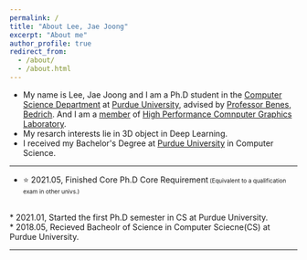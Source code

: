 ```yaml
---
permalink: /
title: "About Lee, Jae Joong"
excerpt: "About me"
author_profile: true
redirect_from:
  - /about/
  - /about.html
---
```


- My name is Lee, Jae Joong and I am a Ph.D student in the [Computer Science Department](https://www.cs.purdue.edu/) at [Purdue University](https://www.purdue.edu/), advised by [Professor Benes, Bedrich](http://hpcg.purdue.edu/bbenes/). And I am a [member](http://hpcg.purdue.edu/bbenes/students/) of [High Performance Comnputer Graphics Laboratory](http://hpcg.purdue.edu/).
  <br/>
- My resarch interests lie in 3D object in Deep Learning.
  <br/>
- I received my Bachelor's Degree at [Purdue University](https://www.purdue.edu/) in Computer Science.

---

* :star: 2021.05,  Finished Core Ph.D Core Requirement<font size="1"> (Equivalent to a qualification exam in other univs.)</font>
<br/>
* 2021.01, Started the first Ph.D semester in CS at Purdue University.
<br/>
* 2018.05, Recieved Bacheolr of Science in Computer Sciecne(CS) at Purdue University.

---